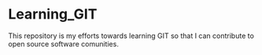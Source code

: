 # Learning_GIT
This repository is my efforts towards learning GIT so that I can contribute to open source software comunities.

